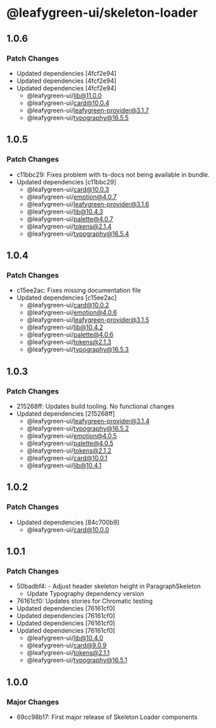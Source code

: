 # @leafygreen-ui/skeleton-loader

## 1.0.6

### Patch Changes

- Updated dependencies [4fcf2e94]
- Updated dependencies [4fcf2e94]
- Updated dependencies [4fcf2e94]
  - @leafygreen-ui/lib@11.0.0
  - @leafygreen-ui/card@10.0.4
  - @leafygreen-ui/leafygreen-provider@3.1.7
  - @leafygreen-ui/typography@16.5.5

## 1.0.5

### Patch Changes

- c11bbc29: Fixes problem with ts-docs not being available in bundle.
- Updated dependencies [c11bbc29]
  - @leafygreen-ui/card@10.0.3
  - @leafygreen-ui/emotion@4.0.7
  - @leafygreen-ui/leafygreen-provider@3.1.6
  - @leafygreen-ui/lib@10.4.3
  - @leafygreen-ui/palette@4.0.7
  - @leafygreen-ui/tokens@2.1.4
  - @leafygreen-ui/typography@16.5.4

## 1.0.4

### Patch Changes

- c15ee2ac: Fixes missing documentation file
- Updated dependencies [c15ee2ac]
  - @leafygreen-ui/card@10.0.2
  - @leafygreen-ui/emotion@4.0.6
  - @leafygreen-ui/leafygreen-provider@3.1.5
  - @leafygreen-ui/lib@10.4.2
  - @leafygreen-ui/palette@4.0.6
  - @leafygreen-ui/tokens@2.1.3
  - @leafygreen-ui/typography@16.5.3

## 1.0.3

### Patch Changes

- 215268ff: Updates build tooling. No functional changes
- Updated dependencies [215268ff]
  - @leafygreen-ui/leafygreen-provider@3.1.4
  - @leafygreen-ui/typography@16.5.2
  - @leafygreen-ui/emotion@4.0.5
  - @leafygreen-ui/palette@4.0.5
  - @leafygreen-ui/tokens@2.1.2
  - @leafygreen-ui/card@10.0.1
  - @leafygreen-ui/lib@10.4.1

## 1.0.2

### Patch Changes

- Updated dependencies [84c700b9]
  - @leafygreen-ui/card@10.0.0

## 1.0.1

### Patch Changes

- 50badbf4: - Adjust header skeleton height in ParagraphSkeleton
  - Update Typography dependency version
- 76161cf0: Updates stories for Chromatic testing
- Updated dependencies [76161cf0]
- Updated dependencies [76161cf0]
- Updated dependencies [76161cf0]
- Updated dependencies [76161cf0]
  - @leafygreen-ui/lib@10.4.0
  - @leafygreen-ui/card@9.0.9
  - @leafygreen-ui/tokens@2.1.1
  - @leafygreen-ui/typography@16.5.1

## 1.0.0

### Major Changes

- 69cc98b17: First major release of Skeleton Loader components
